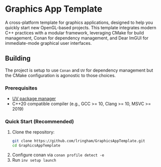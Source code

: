 # Graphics App Template

A cross-platform template for graphics applications, designed to help you quickly start new OpenGL-based projects. This template integrates modern C++ practices with a modular framework, leveraging CMake for build management, Conan for dependency management, and Dear ImGUI for immediate-mode graphical user interfaces.

## Building
The project is setup to use `Conan` and `UV` for dependency management but the CMake configuration is agonostic to those choices.

### Prerequisites
- [UV package manager](https://docs.astral.sh/uv/getting-started/installation/)
- C++20 compatible compiler (e.g., GCC >= 10, Clang >= 10, MSVC >= 2019)

### Quick Start (Recommended)
1. Clone the repository:
   ```bash
   git clone https://github.com/lringham/GraphicsAppTemplate.git
   cd GraphicsAppTemplate
   ```
2. Configure conan via `conan profile detect -e`
3. Run `inv setup launch`